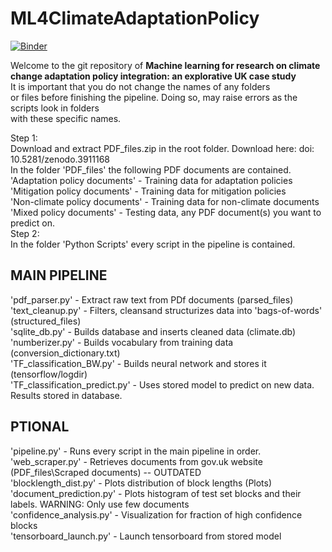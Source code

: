 # ML4ClimateAdaptationPolicy
[![Binder](https://mybinder.org/badge_logo.svg)](https://mybinder.org/v2/git/https%3A%2F%2Fgithub.com%2FBigDataWUR%2FML4ClimateAdaptationPolicy/master)  

Welcome to the git repository of **Machine learning for research on climate change adaptation policy integration: an explorative UK case study**  
It is important that you do not change the names of any folders  
or files before finishing the pipeline. 
Doing so, may raise errors as the scripts look in folders  
with these specific names.

Step 1:  
Download and extract PDF_files.zip in the root folder. Download here: doi: 10.5281/zenodo.3911168  
In the folder 'PDF_files' the following PDF documents are contained.  
'Adaptation policy documents' - Training data for adaptation policies  
'Mitigation policy documents' - Training data for mitigation policies  
'Non-climate policy documents' - Training data for non-climate documents  
'Mixed policy documents' - Testing data, any PDF document(s) you want to predict on.  
Step 2:  
In the folder 'Python Scripts' every script in the pipeline is contained.  
## MAIN PIPELINE  
'pdf_parser.py' - Extract raw text from PDf documents (parsed_files)  
'text_cleanup.py' - Filters, cleansand structurizes data into 'bags-of-words' (structured_files)  
'sqlite_db.py' - Builds database and inserts cleaned data (climate.db)  
'numberizer.py' - Builds vocabulary from training data (conversion_dictionary.txt)  
'TF_classification_BW.py' - Builds neural network and stores it (tensorflow/logdir)  
'TF_classification_predict.py' - Uses stored model to predict on new data. Results stored in database.  
## PTIONAL  
'pipeline.py' - Runs every script in the main pipeline in order.  
'web_scraper.py' - Retrieves documents from gov.uk website (PDF_files\Scraped documents) -- OUTDATED  
'blocklength_dist.py' - Plots distribution of block lengths (Plots)  
'document_prediction.py' - Plots histogram of test set blocks and their labels. WARNING: Only use few documents  
'confidence_analysis.py' - Visualization for fraction of high confidence blocks  
'tensorboard_launch.py' - Launch tensorboard from stored model  